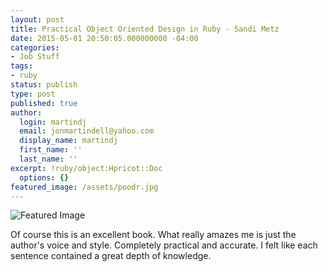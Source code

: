 ```yaml
---
layout: post
title: Practical Object Oriented Design in Ruby - Sandi Metz
date: 2015-05-01 20:50:05.000000000 -04:00
categories:
- Job Stuff
tags:
- ruby
status: publish
type: post
published: true
author:
  login: martindj
  email: jonmartindell@yahoo.com
  display_name: martindj
  first_name: ''
  last_name: ''
excerpt: !ruby/object:Hpricot::Doc
  options: {}
featured_image: /assets/poodr.jpg
---
```

![Featured Image]({{page.featured_image}})

Of course this is an excellent book. What really amazes me is just the author's voice and style. Completely practical and accurate. I felt like each sentence contained a great depth of knowledge.
